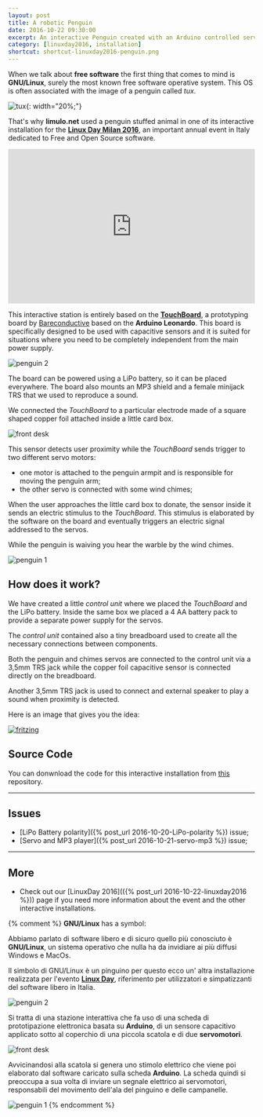 ```yaml
---
layout: post
title: A robotic Penguin
date: 2016-10-22 09:30:00
excerpt: An interactive Penguin created with an Arduino controlled servo motor .
category: [linuxday2016, installation]
shortcut: shortcut-linuxday2016-penguin.png
---
```


When we talk about **free software** the first thing that comes to mind is **GNU/Linux**, surely the most known free software operative system.
This OS is often associated with the image of a penguin called _tux_.

![tux](https://upload.wikimedia.org/wikipedia/commons/3/35/Tux.svg){: width="20%;"}

That's why **limulo.net** used a penguin stuffed animal in one of its interactive installation for the [**Linux Day Milan 2016**](http://www.linuxdaymilano.org), an important annual event in Italy dedicated to Free and Open Source software.

<iframe width="100%" height="315" src="https://www.youtube.com/embed/lpZxsX3hyhc" frameborder="0" allowfullscreen></iframe>

This interactive station is entirely based on the [**TouchBoard**](https://www.bareconductive.com/shop/touch-board/), a prototyping board by [Bareconductive](https://www.bareconductive.com/) based on the **Arduino Leonardo**. This board is specifically designed to be used with capacitive sensors and it is suited for situations where you need to be completely independent from the main power supply.

![penguin 2]({{site.baseurl}}/assets/images/linuxday2016/IMG_0864.jpg)

The board can be powered using a LiPo battery, so it can be placed everywhere. The board also mounts an MP3 shield and a female minijack TRS that we used to reproduce a sound.

We connected the _TouchBoard_ to a particular electrode made of a square shaped copper foil attached inside a little card box.

![front desk]({{site.baseurl}}/assets/images/linuxday2016/station_7.png)

This sensor detects user proximity while the _TouchBoard_ sends trigger to two different servo motors:

* one motor is attached to the penguin armpit and is responsible for moving the penguin arm;
* the other servo is connected with some wind chimes;

When the user approaches the little card box to donate, the sensor inside it sends an electric stimulus to the _TouchBoard_. This stimulus is elaborated by the software on the board and eventually triggers an electric signal addressed to the servos.

While the penguin is waiving you hear the warble by the wind chimes.

![penguin 1]({{site.baseurl}}/assets/images/linuxday2016/IMG_0868.jpg)

## How does it work?

We have created a little _control unit_ where we placed the _TouchBoard_ and the LiPo battery. Inside the same box we placed a 4 AA battery pack to provide a separate power supply for the servos.

The _control unit_ contained also a tiny breadboard used to create all the necessary connections between components.

Both the penguin and chimes servos are connected to the control unit via a 3,5mm TRS jack while the copper foil capacitive sensor is connected directly on the breadboard.

Another 3,5mm TRS jack is used to connect and external speaker to play a sound when proximity is detected.

Here is an image that gives you the idea:

[![fritzing]({{site.baseurl}}/assets/images/linuxday2016/station_7_def_circuit_bb_bis.png)]({{site.baseurl}}/assets/images/linuxday2016/station_7_def_circuit_bb_bis.png)

## Source Code

You can donwnload the code for this interactive installation from [this](https://github.com/Limulo/linuxday2016/tree/master/stazione_7/Arduino_sketches/station_7_v01) repository.

---

## Issues

* [LiPo Battery polarity]({% post_url 2016-10-20-LiPo-polarity %}) issue;
* [Servo and MP3 player]({% post_url 2016-10-21-servo-mp3 %}) issue;

---

## More

* Check out our [LinuxDay 2016](({% post_url 2016-10-22-linuxday2016 %})) page if you need more information about the event and the other interactive installations.



{% comment %}
**GNU/Linux** has a symbol:

Abbiamo parlato di software libero e di sicuro quello più conosciuto è **GNU/Linux**, un sistema operativo che nulla ha da invidiare ai più diffusi Windows e MacOs.

Il simbolo di GNU/Linux è un pinguino per questo ecco un' altra installazione realizzata per l'evento [**Linux Day**](http://www.linuxdaymilano.org), riferimento per utilizzatori e simpatizzanti del software libero in Italia.

![penguin 2](assets/linuxday2016/IMG_0864.jpg)

Si tratta di una stazione interattiva che fa uso di una scheda di prototipazione elettronica basata su **Arduino**, di un sensore capacitivo applicato sotto al coperchio di una piccola scatola e di due **servomotori**.

![front desk](assets/linuxday2016/station_7.png)

Avvicinandosi alla scatola si genera uno stimolo elettrico che viene poi elaborato dal software caricato sulla scheda **Arduino**. La scheda quindi si preoccupa a sua volta di inviare un segnale elettrico ai servomotori, responsabili del movimento dell'ala del pinguino e delle campanelle.

![penguin 1](assets/linuxday2016/IMG_0868.jpg)
{% endcomment %}
